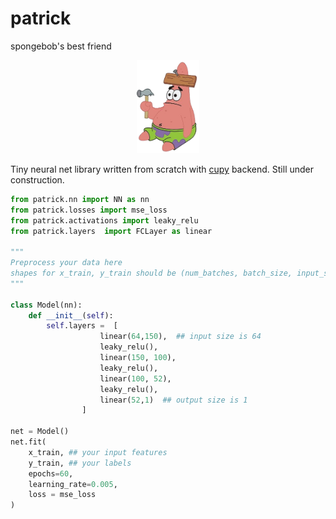 # patrick
spongebob's best friend

<p align="center">
<img src = "images/patrick.png" width = "20%">
</p>

Tiny neural net library written from scratch with [cupy](https://cupy.dev/) backend. Still under construction. 

```python
from patrick.nn import NN as nn
from patrick.losses import mse_loss
from patrick.activations import leaky_relu
from patrick.layers  import FCLayer as linear

"""
Preprocess your data here 
shapes for x_train, y_train should be (num_batches, batch_size, input_size), (num_batches, batch_size, output_size)
"""

class Model(nn):
    def __init__(self):
        self.layers =  [
                    linear(64,150),  ## input size is 64
                    leaky_relu(),
                    linear(150, 100),
                    leaky_relu(),
                    linear(100, 52),
                    leaky_relu(),
                    linear(52,1)  ## output size is 1
                ]

net = Model()
net.fit(
    x_train, ## your input features
    y_train, ## your labels
    epochs=60,
    learning_rate=0.005, 
    loss = mse_loss
)

```